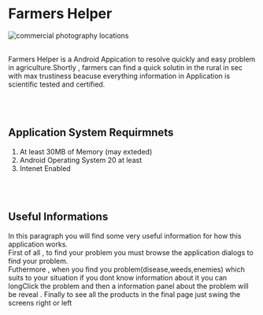 <h1>Farmers Helper</h1>
<img src="http://i.imgur.com/AYUDeEG.png" alt="commercial photography locations">
<br/>
<br/>
<p>Farmers Helper is a Android Appication to resolve quickly and easy problem in agriculture.Shortly , farmers can find a quick solutin in the rural  in sec  with  max trustiness beacuse everything information in Application is scientific tested and certified.<p>
<br/>
<br/>

<h2>Application System Requirmnets</h2>
<ol>
<li>At least 30MB of Memory (may exteded)</li>
<li>Android Operating System 20 at least</li>
<li>Intenet Enabled</li>
</ol>

<br/>
<br/>
<h2>Useful Informations</h2>
<p>In this paragraph you will find some very useful information for how this application works.<br/>
First of all , to find your problem you must browse the application dialogs to find your problem.<br/>
Futhermore , when you find you problem(disease,weeds,enemies) which suits to your situation if you dont know information about it you can longClick the problem and then a information panel about the problem will be reveal .
Finally to see all the products in the final page just swing the screens right or left 
</p>
